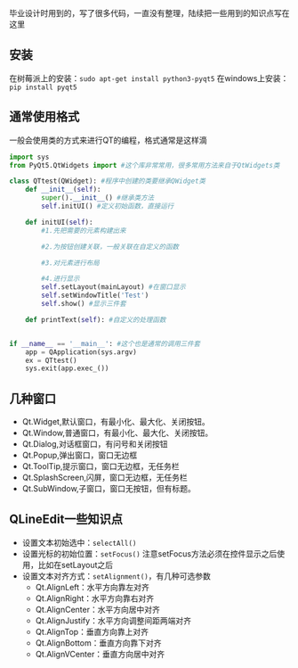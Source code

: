 毕业设计时用到的，写了很多代码，一直没有整理，陆续把一些用到的知识点写在这里

## 安装
在树莓派上的安装：`sudo apt-get install python3-pyqt5`
在windows上安装：`pip install pyqt5`

## 通常使用格式
一般会使用类的方式来进行QT的编程，格式通常是这样滴
```python
import sys
from PyQt5.QtWidgets import #这个库非常常用，很多常用方法来自于QtWidgets类

class QTtest(QWidget): #程序中创建的类要继承QWidget类
    def __init__(self):
        super().__init__() #继承类方法
        self.initUI() #定义初始函数，直接运行

    def initUI(self):
        #1.先把需要的元素构建出来

        #2.为按钮创建关联，一般关联在自定义的函数

        #3.对元素进行布局

        #4.进行显示
        self.setLayout(mainLayout) #在窗口显示
        self.setWindowTitle('Test')
        self.show() #显示三件套

    def printText(self): #自定义的处理函数


if __name__ == '__main__': #这个也是通常的调用三件套
    app = QApplication(sys.argv)
    ex = QTtest()
    sys.exit(app.exec_())

```

## 几种窗口

- Qt.Widget,默认窗口，有最小化、最大化、关闭按钮。
- Qt.Window,普通窗口，有最小化、最大化、关闭按钮。
- Qt.Dialog,对话框窗口，有问号和关闭按钮
- Qt.Popup,弹出窗口，窗口无边框
- Qt.ToolTip,提示窗口，窗口无边框，无任务栏
- Qt.SplashScreen,闪屏，窗口无边框，无任务栏
- Qt.SubWindow,子窗口，窗口无按钮，但有标题。

## QLineEdit一些知识点

- 设置文本初始选中：`selectAll()`
- 设置光标的初始位置：`setFocus()`
注意setFocus方法必须在控件显示之后使用，比如在setLayout之后
- 设置文本对齐方式：`setAlignment()`，有几种可选参数
  - Qt.AlignLeft：水平方向靠左对齐
  - Qt.AlignRight：水平方向靠右对齐
  - Qt.AlignCenter：水平方向居中对齐
  - Qt.AlignJustify：水平方向调整间距两端对齐
  - Qt.AlignTop：垂直方向靠上对齐
  - Qt.AlignBottom：垂直方向靠下对齐
  - Qt.AlignVCenter：垂直方向居中对齐
